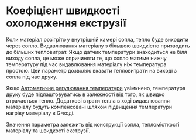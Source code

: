 Коефіцієнт швидкості охолодження екструзії
====

Коли матеріал розігріто у внутрішній камері сопла, тепло буде виходити через сопло. Видавлювання матеріалу з більшою швидкістю призводить до більших тепловитрат. Якщо датчик температури знаходиться не біля виходу сопла, це може спричиняти те, що сопло матиме нижчу температуру під час видавлювання матеріалу ніж температура простою. Цей параметр дозволяє вказати тепловитрати на виході з сопла під час друку.

Якщо [Автоматичне регулювання температури](../experimental/material_flow_dependent_temperature.md) увімкнено, температура друку буде підлаштовуватись в залежності від того, як швидко втрачається тепло. Додаткові втрати тепла в ході видавлювання матеріалу будуть компенсовані шляхом підвищення температури нагріву матеріалу в G-коді.

Значення параметра залежить від конструкції сопла, тепломісткості матеріалу та швидкості екструзії.
